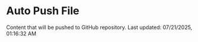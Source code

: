 # Auto Push File

Content that will be pushed to GitHub repository.
Last updated: 07/21/2025, 01:16:32 AM